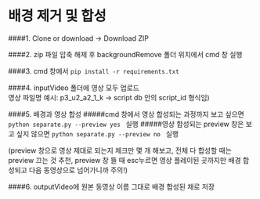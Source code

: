 # 배경 제거 및 합성 

####1. Clone or download -> Download ZIP

####2. zip 파일 압축 해제 후 backgroundRemove 폴더 위치에서 cmd 창 실행

####3. cmd 창에서 ```pip install -r requirements.txt``` 

####4. inputVideo 폴더에 영상 모두 업로드 </br>
영상 파일명 예시: p3_u2_a2_1_k -> script db 안의 script_id 형식임)

####5. 배경과 영상 합성
#####cmd 창에서 영상 합성되는 과정까지 보고 싶으면 ```python separate.py --preview yes ``` 실행
#####영상 합성되는 preview 창은 보고 싶지 않으면 ```python separate.py --preview no ``` 실행</br>

(preview 창으로 영상 제대로 되는지 체크만 몇 개 해보고, 전체 다 합성할 때는 preview 끄는 것 추천,
preview 창 뜰 때 esc누르면 영상 플레이된 곳까지만 배경 합성되고 다음 동영상으로 넘어가니까 주의!)

####6. outputVideo에 원본 동영상 이름 그대로 배경 합성된 채로 저장